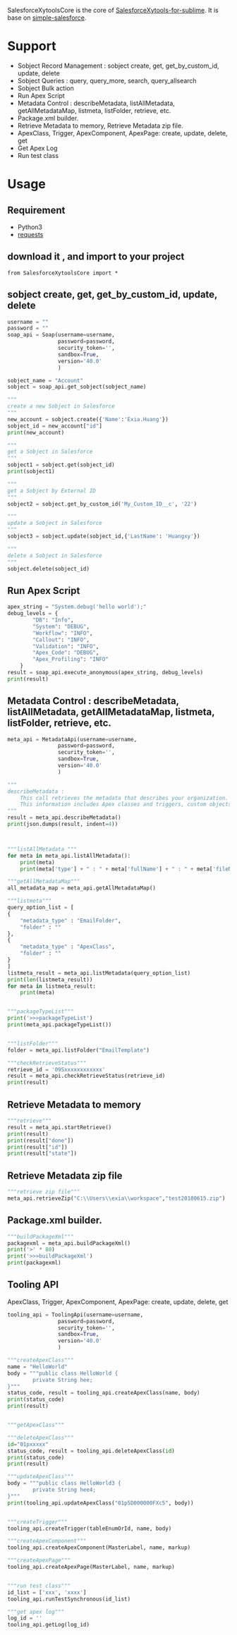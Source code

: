 
SalesforceXytoolsCore is the core of [SalesforceXytools-for-sublime](https://github.com/exiahuang/SalesforceXyTools).
It is base on [simple-salesforce](https://github.com/simple-salesforce/simple-salesforce).

# Support
* Sobject Record Management : sobject create, get, get_by_custom_id, update, delete
* Sobject Queries : query, query_more, search, query_allsearch
* Sobject Bulk action
* Run Apex Script
* Metadata Control : describeMetadata, listAllMetadata, getAllMetadataMap, listmeta, listFolder, retrieve, etc.
* Package.xml builder.
* Retrieve Metadata to memory, Retrieve Metadata zip file.
* ApexClass, Trigger, ApexComponent, ApexPage: create, update, delete, get
* Get Apex Log 
* Run test class

# Usage

## Requirement
* Python3
* [requests](http://requests-docs-ja.readthedocs.io/en/latest/)

## download it , and import to your project
```
from SalesforceXytoolsCore import *
```

## sobject create, get, get_by_custom_id, update, delete 
```python
username = ""
password = ""
soap_api = Soap(username=username, 
                password=password, 
                security_token='', 
                sandbox=True,
                version='40.0'
                )

sobject_name = "Account"
sobject = soap_api.get_sobject(sobject_name)

"""
create a new Sobject in Salesforce
"""
new_account = sobject.create({'Name':'Exia.Huang'})
sobject_id = new_account["id"]
print(new_account)

"""
get a Sobject in Salesforce
"""
sobject1 = sobject.get(sobject_id)
print(sobject1)

"""
get a Sobject by External ID
"""
sobject2 = sobject.get_by_custom_id('My_Custom_ID__c', '22')

"""
update a Sobject in Salesforce
"""
sobject3 = sobject.update(sobject_id,{'LastName': 'Huangxy'})

"""
delete a Sobject in Salesforce
"""
sobject.delete(sobject_id)
```


## Run Apex Script
```python
apex_string = "System.debug('hello world');"
debug_levels = {
        "DB": "Info", 
        "System": "DEBUG", 
        "Workflow": "INFO", 
        "Callout": "INFO", 
        "Validation": "INFO", 
        "Apex_Code": "DEBUG", 
        "Apex_Profiling": "INFO"
    }
result = soap_api.execute_anonymous(apex_string, debug_levels)
print(result)
```

## Metadata Control : describeMetadata, listAllMetadata, getAllMetadataMap, listmeta, listFolder, retrieve, etc.
```python
meta_api = MetadataApi(username=username, 
                password=password, 
                security_token='', 
                sandbox=True,
                version='40.0'
                )

"""
describeMetadata :
    This call retrieves the metadata that describes your organization. 
    This information includes Apex classes and triggers, custom objects, custom fields on standard objects, tab sets that define an app, and many other metadata types.
"""
result = meta_api.describeMetadata()
print(json.dumps(result, indent=4))



"""listAllMetadata """
for meta in meta_api.listAllMetadata():
    print(meta)
    print(meta['type'] + " : " + meta['fullName'] + " : " + meta['fileName'])

"""getAllMetadataMap"""
all_metadata_map = meta_api.getAllMetadataMap()

"""listmeta"""
query_option_list = [
{
    "metadata_type" : "EmailFolder",
    "folder" : ""
},
{
    "metadata_type" : "ApexClass",
    "folder" : ""
}
]
listmeta_result = meta_api.listMetadata(query_option_list)
print(len(listmeta_result))
for meta in listmeta_result:
    print(meta)


"""packageTypeList"""
print('>>>packageTypeList')
print(meta_api.packageTypeList())


"""listFolder"""
folder = meta_api.listFolder("EmailTemplate")

"""checkRetrieveStatus"""
retrieve_id = '09Sxxxxxxxxxxxx'
result = meta_api.checkRetrieveStatus(retrieve_id)
print(result)
```

## Retrieve Metadata to memory
```python
"""retrieve"""
result = meta_api.startRetrieve()
print(result)
print(result["done"])
print(result["id"])
print(result["state"])
```

## Retrieve Metadata zip file
```python
"""retrieve zip file"""
meta_api.retrieveZip("C:\\Users\\exia\\workspace","test20180615.zip")
```


## Package.xml builder.
```python
"""buildPackageXml"""
packagexml = meta_api.buildPackageXml()
print('>' * 80)
print('>>>buildPackageXml')
print(packagexml)
```


## Tooling API

ApexClass, Trigger, ApexComponent, ApexPage: create, update, delete, get
```python
tooling_api = ToolingApi(username=username, 
                password=password, 
                security_token='', 
                sandbox=True,
                version='40.0'
                )

"""createApexClass"""
name = "HelloWorld"
body = """public class HelloWorld {
        private String hee;
}"""
status_code, result = tooling_api.createApexClass(name, body)
print(status_code)
print(result)


"""getApexClass"""

"""deleteApexClass"""
id="01pxxxxx"
status_code, result = tooling_api.deleteApexClass(id)
print(status_code)
print(result)

"""updateApexClass"""
body = """public class HelloWorld3 {
        private String hee4;
}"""
print(tooling_api.updateApexClass("01p5D000000FXc5", body))


"""createTrigger"""
tooling_api.createTrigger(tableEnumOrId, name, body)

"""createApexComponent"""
tooling_api.createApexComponent(MasterLabel, name, markup)

"""createApexPage"""
tooling_api.createApexPage(MasterLabel, name, markup)


"""run test class"""
id_list = ['xxx', 'xxxx']
tooling_api.runTestSynchronous(id_list)

"""get apex log"""
log_id = ''
tooling_api.getLog(log_id)

```

